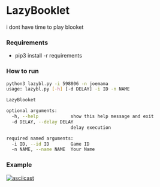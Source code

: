 # LazyBooklet #

i dont have time to play blooket

### Requirements ###
* pip3 install -r requirements

### How to run ###
```bash
python3 lazybl.py -i 598806 -n joemama
usage: lazybl.py [-h] [-d DELAY] -i ID -n NAME

LazyBlooket

optional arguments:
  -h, --help            show this help message and exit
  -d DELAY, --delay DELAY
                        delay execution

required named arguments:
  -i ID, --id ID        Game ID
  -n NAME, --name NAME  Your Name

```

### Example ###
[![asciicast](https://asciinema.org/a/mUqRENLdFG7VzfXJrUaxRgWrW.svg)](https://asciinema.org/a/mUqRENLdFG7VzfXJrUaxRgWrW)
